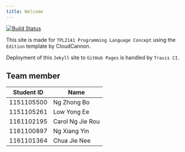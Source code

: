 ```yaml
---
title: Welcome
---
```


[![Build Status](https://travis-ci.org/garyng/tpl2141.svg?branch=master)](https://travis-ci.org/garyng/tpl2141)

This site is made for `TPL2141 Programming Language Concept` using the `Edition` template by CloudCannon.

Deployment of this `Jekyll` site to `GitHub Pages` is handled by `Travis CI`.

## Team member

| Student ID | Name             |
| ---------- | ---------------- |
| 1151105500 | Ng Zhong Bo      |
| 1151105261 | Low Yong Ee      |
| 1161102195 | Carol Ng Jie Rou |
| 1161100897 | Ng Xiang Yin     |
| 1161101364 | Chua Jie Nee     |